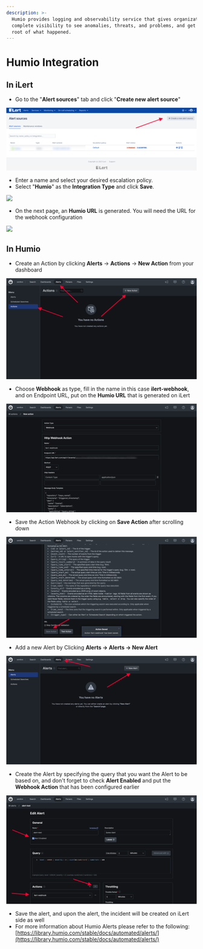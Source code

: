```yaml
---
description: >-
  Humio provides logging and observability service that gives organizations
  complete visibility to see anomalies, threats, and problems, and get to the
  root of what happened.
---
```


# Humio Integration

## In iLert

* Go to the "**Alert sources**" tab and click "**Create new alert source**"

![](<../.gitbook/assets/ilert-create-alert (4).png>)

* Enter a name and select your desired escalation policy.  &#x20;
* Select "**Humio**" as the **Integration Type** and click **Save**.

![](../.gitbook/assets/humio\_alertsources.png)

* On the next page, an **Humio URL** is generated. You will need the URL for the webhook configuration

![](../.gitbook/assets/humio\_alerturl.png)

## In Humio

* Create an Action by clicking **Alerts** -> **Actions** -> **New Action** from your dashboard

![C](../.gitbook/assets/humio-newaaction.png)

* Choose **Webhook** as type, fill in the name in this case **ilert-webhook**, and on Endpoint URL, put on the **Humio URL** that is generated on iLert

![](../.gitbook/assets/humio-newwebhook.png)

* Save the Action Webhook by clicking on **Save Action** after scrolling down

![](../.gitbook/assets/humio-savewebhook.png)

* Add a new Alert by Clicking **Alerts -> Alerts -> New Alert**

![](../.gitbook/assets/humio-newalert.png)

* Create the Alert by specifying the query that you want the Alert to be based on, and don't forget to check **Alert Enabled** and put the **Webhook Action** that has been configured earlier

![](../.gitbook/assets/humio-alertdetails.png)

* Save the alert, and upon the alert, the incident will be created on iLert side as well
* For more information about Humio Alerts please refer to the following: [https://library.humio.com/stable/docs/automated/alerts/](https://library.humio.com/stable/docs/automated/alerts/)
